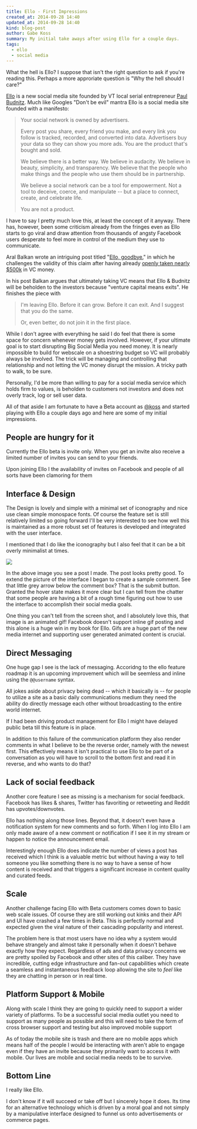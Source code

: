 ```yaml
---
title: Ello - First Impressions
created_at: 2014-09-28 14:40
updated_at: 2014-09-28 14:40
kind: blog-post
author: Gabe Koss
summary: My initial take aways after using Ello for a couple days. 
tags: 
  - ello
  - social media
--- 
```


What the hell is Ello? I suppose that isn't the right
question to ask if you're reading this. Perhaps a more approriate question is
"Why the hell should I care?"

[Ello](https://ello.co) is a new social media site founded by VT local serial
entrepreneur [Paul Budnitz](https://ello.co/budnitz). Much like Googles "Don't
be evil" mantra Ello is a social media site founded with a manifesto:

> Your social network is owned by advertisers.
> 
> Every post you share, every friend you make, and every link you follow is
> tracked, recorded, and converted into data. Advertisers buy your data so they
> can show you more ads. You are the product that's bought and sold.
> 
> We believe there is a better way. We believe in audacity. We believe in beauty,
> simplicity, and transparency. We believe that the people who make things and
> the people who use them should be in partnership.
> 
> We believe a social network can be a tool for empowerment. Not a tool to
> deceive, coerce, and manipulate -- but a place to connect, create, and celebrate
> life.
> 
> You are not a product. 

I have to say I pretty much love this, at least the concept of it anyway. There
has, however, been some criticism already from the fringes even as Ello starts
to go viral and draw attention from thousands of angsty Facebook users
desperate to feel more in control of the medium they use to communicate. 

Aral Balkan wrote an intriguing post titled "[Ello,
goodbye.](https://aralbalkan.com/notes/ello-goodbye/)" in which he challenges
the validity of this claim after having already [openly taken nearly
$500k](http://betabeat.com/2014/09/ello-founder-says-vc-funding-is-no-big-secret-thats-silly/)
in VC money. 

In his post Balkan argues that ultimately taking VC means that Ello & Budnitz
will be beholden to the investors because "venture capital means exits". He
finishes the piece with 

> I'm leaving Ello. Before it can grow. Before it can exit. And I suggest that
> you do the same.
> 
> Or, even better, do not join it in the first place.

While I don't agree with everything he said I do feel that there is some space
for concern whenever money gets involved. However, if your ultimate goal is to
start disrupting Big Social Media you need money. It is nearly impossible to
build for webscale on a shoestring budget so VC will probably always be
involved. The trick will be managing and controlling that relationship and
not letting the VC money disrupt the mission. A tricky path to walk, to be
sure. 

Personally, I'd be more than willing to pay for a social media service which
holds firm to values, is beholden to customers not investors and does not
overly track, log or sell user data. 

All of that aside I am fortunate to have a Beta account as
[@koss](https://ello.co/koss) and started playing with Ello a couple days ago
and here are some of my initial impressions.

## People are hungry for it

Currently the Ello beta is invite only. When you get an invite also receive a
limited number of invites you can send to your friends.

Upon joining Ello I the availability of invites on Facebook and people of all
sorts have been clamoring for them

## Interface & Design

The Design is lovely and simple with a minimal set of iconography and nice use
clean simple monospace fonts. Of course the feature set is still relatively
limited so going forward I'll be very interested to see how well this is
maintained as a more robust set of features is developed and integrated with
the user interface. 

I mentioned that I do like the iconography but I also feel that it can be a bit
overly minimalist at times. 

<img src="/images/ello/interface1.png"/>

In the above image you see a post I made. The post looks pretty good. To extend
the picture of the interface I began to create a sample comment. See that
little grey arrow below the comment box? That is the submit button. Granted the
hover state makes it more clear but I can tell from the chatter that some
people are having a bit of a rough time figuring out how to use the interface
to accomplish their social media goals.

One thing you can't tell from the screen shot, and I absolutely love this, that
image is an animated gif! Facebook doesn't support inline gif posting and this
alone is a huge win in my book for Ello. Gifs are a huge part of the new media
internet and supporting user generated animated content is crucial.

## Direct Messaging

One huge gap I see is the lack of messaging. Accoridng to the ello feature
roadmap it is an upcoming improvement which will be seemless and inline using
the `@@username` syntax. 

All jokes aside about privacy being dead -- which it basically is -- for people
to utilize a site as a basic daily communications medium they need the ability
do directly message each other without broadcasting to the entire world
internet. 

If I had been driving product management for Ello I might have delayed public
beta till this feature is in place. 

In addition to this failure of the communication platform they also render
comments in what I believe to be the reverse order, namely with the newest
first. This effectively means it isn't practical to use Ello to be part of a
conversation as you will have to scroll to the bottom first and read it in
reverse, and who wants to do that?

## Lack of social feedback

Another core feature I see as missing is a mechanism for social feedback.
Facebook has likes & shares, Twitter has favoriting or retweeting and Reddit
has upvotes/downvotes. 

Ello has nothing along those lines. Beyond that, it doesn't even have a
notification system for new comments and so forth. When I log into Ello I am
only made aware of a new comment or notification if I see it in my stream or
happen to notice the announcement email.

Interestingly enough Ello does indicate the number of views a post has received
which I think is a valuable metric but without having a way to tell someone you
like something there is no way to have a sense of how content is received and
that triggers a significant increase in content quality and curated feeds. 

## Scale

Another challenge facing Ello with Beta customers comes down to basic web scale
issues. Of course they are still working out kinks and their API and UI have
crashed a few times in Beta. This is perfectly normal and expected given the
viral nature of their cascading popularity and interest. 

The problem here is that most users have no idea why a system would behave
strangely and almost take it personally when it doesn't behave exactly how they
expect. Regardless of ads and data privacy concerns we are pretty spoiled by
Facebook and other sites of this caliber. They have incredible, cutting edge
infrastructure and fan-out capabilities which create a seamless and
instantaneous feedback loop allowing the site to *feel* like they are chatting
in person or in real time. 

## Platform Support & Mobile

Along with scale I think they are going to quickly need to support a wider
variety of platforms. To be a successful social media outlet you need to
support as many people as possible and this will need to take the form of cross
browser support and testing but also improved mobile support

As of today the mobile site is trash and there are no mobile apps which means
half of the people I would be interacting with aren't able to engage even if
they have an invite because they primarily want to access it with mobile.  Our
lives are mobile and social media needs to be to survive.

## Bottom Line

I really like Ello. 

I don't know if it will succeed or take off but I sincerely hope it does. Its
time for an alternative technology which is driven by a moral goal and not
simply by a manipulative interface designed to funnel us onto advertisements or
commerce pages. 
